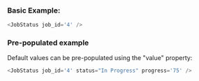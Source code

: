 ### Basic Example:

```js
<JobStatus job_id='4' />
```

### Pre-populated example

Default values can be pre-populated using the "value" property:

```js
<JobStatus job_id='4' status="In Progress" progress='75' />
```
